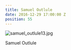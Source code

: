 ```yaml
---
title: Samuel Outlule
date: 2016-12-29 17:00:00 Z
position: 55
---
```


![samuel_outlule13.jpg](/uploads/samuel_outlule13.jpg)

Samuel Outlule